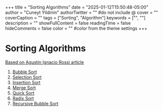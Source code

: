 +++
title = "Sorting Algorithms"
date = "2025-01-12T15:50:48-05:00"
author = "Cuneyt Yildirim"
authorTwitter = "" #do not include @
cover = ""
coverCaption = ""
tags = ["Sorting", "Algorithm"]
keywords = ["", ""]
description = ""
showFullContent = false
readingTime = false
hideComments = false
color = "" #color from the theme settings
+++

# Sorting Algorithms

[Based on Agustin Ignacio Rossi article](https://medium.com/@agustin.ignacio.rossi/coding-interviews-preparation-sorting-algorithms-fdc1dc51e4a1>')

<!--more-->

1. [Bubble Sort](BubbleSort.md)
2. [Selection Sort](SelectionSort.md)
3. [Insertion Sort](InsertionSort.md)
4. [Merge Sort](MergeSort.md)
5. [Quick Sort](QuickSort.md)
6. [Radix Sort](RadixSort.md)
7. [Recursive Bubble Sort](RecursiveBubbleSort.md)
